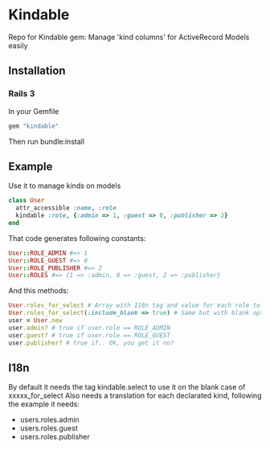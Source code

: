 # Kindable
Repo for Kindable gem: Manage 'kind columns' for ActiveRecord Models easily
## Installation
### Rails 3
In your Gemfile
```ruby
gem "kindable"
```
Then run bundle:install
## Example
Use it to manage kinds on models
```ruby
class User
  attr_accessible :name, :role
  kindable :role, {:admin => 1, :guest => 0, :publisher => 2}
end
``` 
That code generates following constants:
```ruby
User::ROLE_ADMIN #=> 1
User::ROLE_GUEST #=> 0
User::ROLE_PUBLISHER #=> 2
User::ROLES #=> {1 => :admin, 0 => :guest, 2 => :publisher}
```
And this methods:
```ruby
User.roles_for_select # Array with I18n tag and value for each role to use it on select_tag or similar
User.roles_for_select(:include_blank => true) # Same but with blank option
user = User.new
user.admin? # true if user.role == ROLE_ADMIN
user.guest? # true if user.role == ROLE_GUEST
user.publisher? # true if.. Ok, you get it no?
```    
## I18n
By default it needs the tag kindable.select to use it on the blank case of xxxxx_for_select
Also needs a translation for each declarated kind, following the example it needs:
* users.roles.admin
* users.roles.guest
* users.roles.publisher